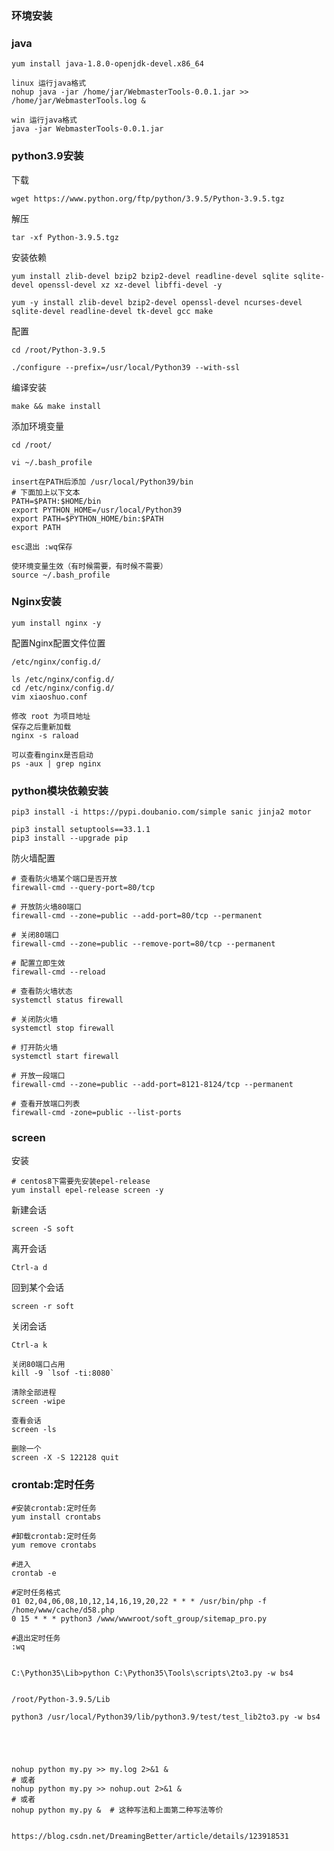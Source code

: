 ### 环境安装
### java
```shell
yum install java-1.8.0-openjdk-devel.x86_64

linux 运行java格式
nohup java -jar /home/jar/WebmasterTools-0.0.1.jar >> /home/jar/WebmasterTools.log &

win 运行java格式
java -jar WebmasterTools-0.0.1.jar

```
### python3.9安装

下载

```shell
wget https://www.python.org/ftp/python/3.9.5/Python-3.9.5.tgz
```

解压

```shell
tar -xf Python-3.9.5.tgz
```

安装依赖

```shell
yum install zlib-devel bzip2 bzip2-devel readline-devel sqlite sqlite-devel openssl-devel xz xz-devel libffi-devel -y
```
```shell
yum -y install zlib-devel bzip2-devel openssl-devel ncurses-devel sqlite-devel readline-devel tk-devel gcc make
```

配置

```shell
cd /root/Python-3.9.5
```
```shell
./configure --prefix=/usr/local/Python39 --with-ssl
```

编译安装

```shell
make && make install
```

添加环境变量


```shell
cd /root/
```
```shell
vi ~/.bash_profile
```
```shell
insert在PATH后添加 /usr/local/Python39/bin
# 下面加上以下文本
PATH=$PATH:$HOME/bin
export PYTHON_HOME=/usr/local/Python39
export PATH=$PYTHON_HOME/bin:$PATH
export PATH
```
```shell
esc退出 :wq保存
```
```shell
使环境变量生效（有时候需要，有时候不需要）
source ~/.bash_profile
```

### Nginx安装

```shell
yum install nginx -y 
```

配置Nginx配置文件位置

```shell
/etc/nginx/config.d/

ls /etc/nginx/config.d/
cd /etc/nginx/config.d/
vim xiaoshuo.conf

修改 root 为项目地址
保存之后重新加载
nginx -s raload

可以查看nginx是否启动
ps -aux | grep nginx
```

### python模块依赖安装

```
pip3 install -i https://pypi.doubanio.com/simple sanic jinja2 motor

pip3 install setuptools==33.1.1
pip3 install --upgrade pip
```

防火墙配置

```shell
# 查看防火墙某个端口是否开放
firewall-cmd --query-port=80/tcp

# 开放防火墙80端口
firewall-cmd --zone=public --add-port=80/tcp --permanent

# 关闭80端口
firewall-cmd --zone=public --remove-port=80/tcp --permanent

# 配置立即生效
firewall-cmd --reload

# 查看防火墙状态
systemctl status firewall

# 关闭防火墙
systemctl stop firewall

# 打开防火墙
systemctl start firewall

# 开放一段端口
firewall-cmd --zone=public --add-port=8121-8124/tcp --permanent

# 查看开放端口列表
firewall-cmd -zone=public --list-ports
```

###  screen

安装

```shell
# centos8下需要先安装epel-release
yum install epel-release screen -y
```

新建会话

```shell
screen -S soft
```

离开会话

```shell
Ctrl-a d
```

回到某个会话

```shell
screen -r soft
```

关闭会话

```
Ctrl-a k

关闭80端口占用
kill -9 `lsof -ti:8080`

清除全部进程
screen -wipe 

查看会话
screen -ls

删除一个
screen -X -S 122128 quit
```



### crontab:定时任务

```
#安装crontab:定时任务
yum install crontabs

#卸载crontab:定时任务
yum remove crontabs

#进入
crontab -e

#定时任务格式
01 02,04,06,08,10,12,14,16,19,20,22 * * * /usr/bin/php -f /home/www/cache/d58.php
0 15 * * * python3 /www/wwwroot/soft_group/sitemap_pro.py

#退出定时任务
:wq


C:\Python35\Lib>python C:\Python35\Tools\scripts\2to3.py -w bs4


/root/Python-3.9.5/Lib

python3 /usr/local/Python39/lib/python3.9/test/test_lib2to3.py -w bs4





nohup python my.py >> my.log 2>&1 &
# 或者
nohup python my.py >> nohup.out 2>&1 &
# 或者
nohup python my.py &  # 这种写法和上面第二种写法等价


https://blog.csdn.net/DreamingBetter/article/details/123918531

```





